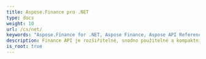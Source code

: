 ```yaml
---
title: Aspose.Finance pro .NET
type: docs
weight: 10
url: /cs/net/
keywords: "Aspose.Finance for .NET, Aspose Finance, Aspose API Reference."
description: Finance API je rozšiřitelné, snadno použitelné a kompaktní a poskytuje všechny běžné funkce, takže vývojáři píší méně kódu pro běžné operace.
is_root: true
---
```

